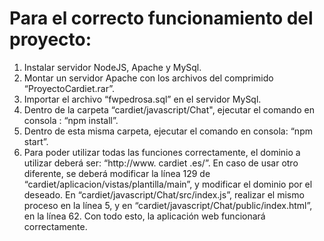 # Para el correcto funcionamiento del proyecto:
1. Instalar servidor NodeJS, Apache y MySql.
2. Montar un servidor Apache con los archivos del comprimido “ProyectoCardiet.rar”.
3. Importar el archivo “fwpedrosa.sql” en el servidor MySql.
4. Dentro de la carpeta “cardiet/javascript/Chat", ejecutar el comando en consola : “npm install”.
5. Dentro de esta misma carpeta, ejecutar el comando en consola: “npm start”.
6. Para poder utilizar todas las funciones correctamente, el dominio a utilizar deberá ser: “http://www.  cardiet  .es/”. En caso de usar otro diferente, se deberá modificar la línea 129 de “cardiet/aplicacion/vistas/plantilla/main”, y modificar el dominio por el deseado. En “cardiet/javascript/Chat/src/index.js”, realizar el mismo proceso en la línea 5, y en “cardiet/javascript/Chat/public/index.html”, en la línea 62.
Con todo esto, la aplicación web funcionará correctamente.
